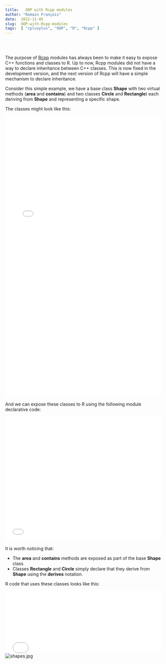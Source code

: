```yaml
---
title:   OOP with Rcpp modules
author: "Romain François"
date:  2012-11-05
slug:  OOP-with-Rcpp-modules
tags:  [ "cplusplus", "OOP", "R", "Rcpp" ]
---
```

<div class="post-content">
<script type="text/javascript"><!--
google_ad_client = "ca-pub-0193080271541659";
/* blog */
google_ad_slot = "4394100836";
google_ad_width = 468;
google_ad_height = 60;
//-->
</script><script type="text/javascript" src="http://pagead2.googlesyndication.com/pagead/show_ads.js">
</script><br><br><p>The purpose of <a href="http://dirk.eddelbuettel.com/code/rcpp.html">Rcpp</a> modules has always been to make it easy to expose C++ functions and classes to R. Up to now, Rcpp modules did not have a way to declare inheritance between C++ classes. This is now fixed in the development version, and the next version of Rcpp will have a simple mechanism to declare inheritance. </p>

<p>Consider this simple example, we have a base class <strong>Shape</strong> with two virtual methods (<strong>area</strong> and <strong>contains</strong>) and two classes <strong>Circle</strong> and <strong>Rectangle</strong>) each deriving from <strong>Shape</strong> and representing a specific shape. </p>

<p>The classes might look like this: </p>

<iframe src="/public/posts/shapes/classes.html" width="500" height="900" frameborder="0"></iframe>

<p>And we can expose these classes to R using the following module declarative code: </p>

<iframe src="/public/posts/shapes/module.html" width="500" height="400" frameborder="0"></iframe>

<p>It is worth noticing that: </p>

<ul>
<li>The <strong>area</strong> and <strong>contains</strong> methods are exposed as part of the base <strong>Shape</strong> class</li>
<li>Classes <strong>Rectangle</strong> and <strong>Circle</strong> simply declare that they derive from <strong>Shape</strong> using the <strong>derives</strong> notation. </li>
</ul>
<p>R code that uses these classes looks like this: </p>

<iframe src="/public/posts/shapes/play.html" width="500" height="200" frameborder="0"></iframe>

<img src="/public/posts/shapes/.shapes_m.jpg" alt="shapes.jpg" style="margin: 0 auto; display: block;" title="shapes.jpg, nov. 2012">
</div>
